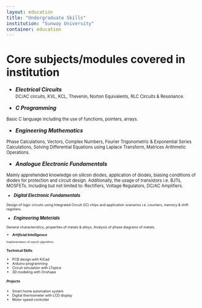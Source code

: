 ```yaml
---
layout: education
title: "Undergraduate Skills"
institution: "Sunway University"
container: education
---
```


# Core subjects/modules covered in institution


- ***Electrical Circuits*** <br>
<span style="font-size: 0.8em"> DC/AC circuits, KVL, KCL, Thevenin, Norton Equivalents, RLC Circuits & Resonance.
</span>

- ***C Programming*** <br>
<span style="font-size: 0.8em">
Basic C language including the use of functions, pointers, arrays.
</span>

- ***Engineering Mathematics*** <br>
<span style="font-size: 0.8em">
Phase Calculations, Vectors, Complex Numbers, Fourier Trigonometric & Exponential Series Calculations, Solving Differential Equations using Laplace Transform, Matrices Arithmetic Operations.
</span>

- ***Analogue Electronic Fundamentals*** <br>
<span style="font-size: 0.8em">
Mainly apprehended knowledge on silicon diodes, application of diodes, biasing conditions of diodes for protection and circuit design. Additionally, the usage of transistors i.e. BJTs, MOSFETs. Including but not limited to: Rectifiers, Voltage Regulators, DC/AC Amplifiers.

- ***Digital Electronic Fundamentals*** <br>
<span style="font-size: 0.8em">
Design of logic circuits using Integrated Circuit (IC) chips and application scenarios i.e. counters, memory & shift registers.
</span>

- ***Engineering Materials*** <br>
<span style="font-size: 0.8em">
General characteristics, properties of metals & alloys. Analysis of phase diagrams of metals. 

- ***Artificial Intelligence*** <br>
<span style="font-size: 0.8em">
Implementation of search algorithms
</span>



#### Technical Skills
- PCB design with KiCad
- Arduino programming
- Circuit simulation with LTspice
- 3D modeling with Onshape

##### Projects
- Smart home automation system
- Digital thermometer with LCD display
- Motor speed controller

